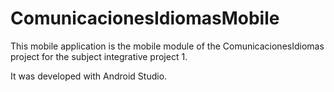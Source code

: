 # ComunicacionesIdiomasMobile

This mobile application is the mobile module of the ComunicacionesIdiomas project for the subject integrative project 1.

It was developed with Android Studio.
